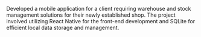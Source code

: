 Developed a mobile application for a client requiring warehouse and stock management 
solutions for their newly established shop. The project involved utilizing React Native 
for the front-end development and SQLite for efficient local data storage and 
management.
